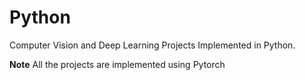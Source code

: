# Python
Computer Vision and Deep Learning Projects Implemented in Python.

**Note**
All the projects are implemented using Pytorch
